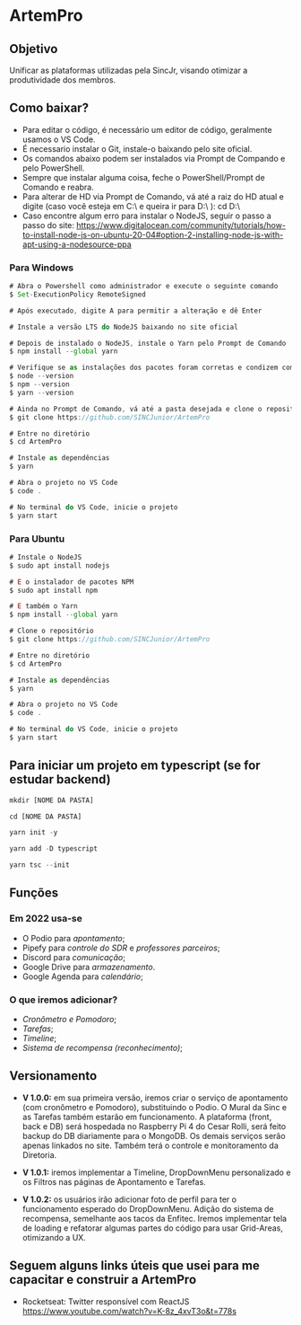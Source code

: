 # ArtemPro

## Objetivo

Unificar as plataformas utilizadas pela SincJr, visando otimizar a produtividade dos membros.

## Como baixar?

- Para editar o código, é necessário um editor de código, geralmente usamos o VS Code.
- É necessario instalar o Git, instale-o baixando pelo site oficial.
- Os comandos abaixo podem ser instalados via Prompt de Compando e pelo PowerShell.
- Sempre que instalar alguma coisa, feche o PowerShell/Prompt de Comando e reabra.
- Para alterar de HD via Prompt de Comando, vá até a raiz do HD atual e digite (caso você esteja em C:\ e queira ir para D:\ ): cd D:\
- Caso encontre algum erro para instalar o NodeJS, seguir o passo a passo do site: <https://www.digitalocean.com/community/tutorials/how-to-install-node-js-on-ubuntu-20-04#option-2-installing-node-js-with-apt-using-a-nodesource-ppa>

### Para Windows

``` javascript
# Abra o Powershell como administrador e execute o seguinte comando
$ Set-ExecutionPolicy RemoteSigned

# Após executado, digite A para permitir a alteração e dê Enter

# Instale a versão LTS do NodeJS baixando no site oficial

# Depois de instalado o NodeJS, instale o Yarn pelo Prompt de Comando
$ npm install --global yarn

# Verifique se as instalações dos pacotes foram corretas e condizem com a versão do site
$ node --version
$ npm --version
$ yarn --version

# Ainda no Prompt de Comando, vá até a pasta desejada e clone o repositório
$ git clone https://github.com/SINCJunior/ArtemPro

# Entre no diretório
$ cd ArtemPro

# Instale as dependências
$ yarn

# Abra o projeto no VS Code
$ code .

# No terminal do VS Code, inicie o projeto
$ yarn start
```

### Para Ubuntu

``` javascript
# Instale o NodeJS
$ sudo apt install nodejs

# E o instalador de pacotes NPM
$ sudo apt install npm

# E também o Yarn
$ npm install --global yarn

# Clone o repositório
$ git clone https://github.com/SINCJunior/ArtemPro

# Entre no diretório
$ cd ArtemPro

# Instale as dependências
$ yarn

# Abra o projeto no VS Code
$ code .

# No terminal do VS Code, inicie o projeto
$ yarn start
```

## Para iniciar um projeto em typescript (se for estudar backend)

``` javascript
mkdir [NOME DA PASTA]

cd [NOME DA PASTA]

yarn init -y

yarn add -D typescript

yarn tsc --init
```

## Funções

### Em 2022 usa-se

- O Podio para _apontamento_;
- Pipefy para _controle do SDR_ e _professores parceiros_;
- Discord para _comunicação_;
- Google Drive para _armazenamento_.
- Google Agenda para _calendário_;

### O que iremos adicionar?

- _Cronômetro e Pomodoro_;
- _Tarefas_;
- _Timeline_;
- _Sistema de recompensa (reconhecimento)_;

## Versionamento

- __V 1.0.0:__ em sua primeira versão, iremos criar o serviço de apontamento (com cronômetro e Pomodoro), substituindo o Podio. O Mural da Sinc e as Tarefas também estarão em funcionamento. A plataforma (front, back e DB) será hospedada no Raspberry Pi 4 do Cesar Rolli, será feito backup do DB diariamente para o MongoDB. Os demais serviços serão apenas linkados no site. Também terá o controle e monitoramento da Diretoria.

- __V 1.0.1:__ iremos implementar a Timeline, DropDownMenu personalizado e os Filtros nas páginas de Apontamento e Tarefas.

- __V 1.0.2:__ os usuários irão adicionar foto de perfil para ter o funcionamento esperado do DropDownMenu. Adição do sistema de recompensa, semelhante aos tacos da Enfitec. Iremos implementar tela de loading e refatorar algumas partes do código para usar Grid-Areas, otimizando a UX.

## Seguem alguns links úteis que usei para me capacitar e construir a ArtemPro

- Rocketseat: Twitter responsível com ReactJS
<https://www.youtube.com/watch?v=K-8z_4xvT3o&t=778s>
